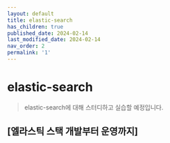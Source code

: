 ```yaml
---
layout: default
title: elastic-search
has_children: true
published_date: 2024-02-14
last_modified_date: 2024-02-14
nav_order: 2
permalink: '1'
---
```

# elastic-search

> elastic-search에 대해 스터디하고 실습할 예정입니다.

## [엘라스틱 스택 개발부터 운영까지]
